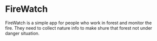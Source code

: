 # FireWatch
FireWatch is a simple app for people who work in forest and monitor the fire. They need to collect nature info to make shure that forest not under danger situation.



